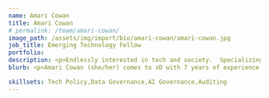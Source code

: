```yaml
---
name: Amari Cowan
title: Amari Cowan
# permalink: /team/amari-cowan/
image_path: /assets/img/import/bio/amari-cowan/amari-cowan.jpg
job_title: Emerging Technology Fellow
portfolio:
description: <p>Endlessly interested in tech and society.  Specializing in AI governance and currently researching Responsible AI, the global AI regulatory landscape, and the potential for harmonizing ethical AI standards in the public sector. Experience working in Big Tech to actualize experimental governance frameworks and former AI Trust Officer at the Federal Energy Regulatory Commission. Tech policy wizard.  </p>
blurb: <p>Amari Cowan (she/her) comes to xD with 7 years of experience working in emerging technologies and public policy. Amari most recently supported the U.S. Federal Energy Regulatory Commission as an AI Trust Officer, a consultant role meant to address 2024 federal AI policy priorities. She led the early development and design of FERC’s Responsible AI policy framework, while also assessing the maturity of FERC’s AI governance strategy. Prior to her role at FERC, Amari also served as the first NORAM Policy Performance Manager at TikTok, during which time her team worked to further improve and test TikTok’s content moderation system. </p><p>As an Associate Manager on Meta’s Governance team, Amari worked on a variety of global, cutting-edge tech governance projects including launching the Oversight Board — a first-of-its-kind independent content moderation decision-making body — researching community-led governance methods in the Metaverse in partnership with Stanford’s Digital Democracy Lab, and enhancing Meta’s elections-related policies during the U.S. 2020 Presidential Election in partnership with Harvard’s Social Science One. She concurrently serves as a Fellow at the Portulans Institute, where she researches novel AI governance frameworks and collaborates with public interest Responsible AI organizations. </p><p>Beyond her professional endeavors, Amari finds solace in exploring nature, often hiking and climbing in national and state parks. </p>

skillsets: Tech Policy,Data Governance,AI Governance,Auditing
---
```

